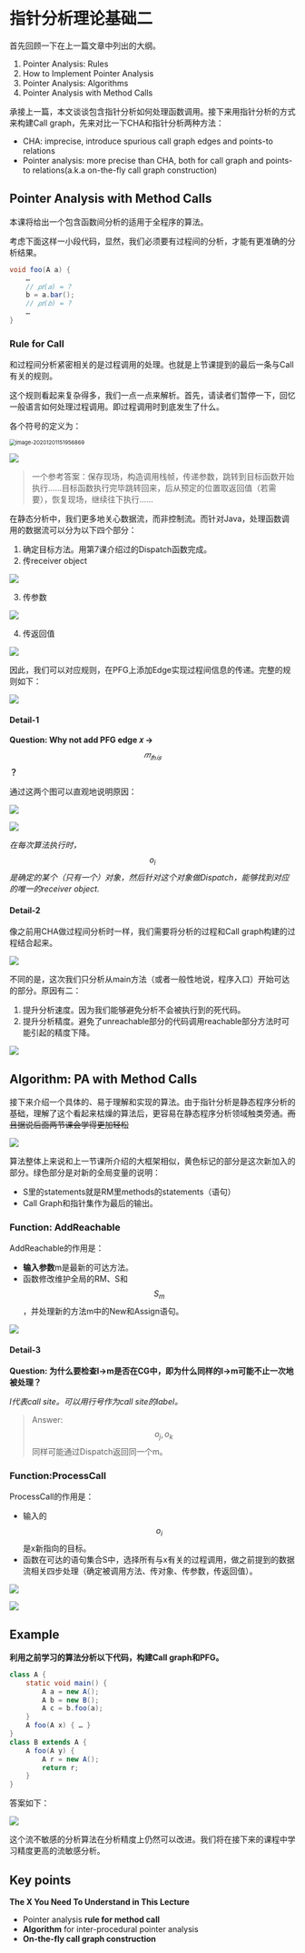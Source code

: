 # 指针分析理论基础二

首先回顾一下在上一篇文章中列出的大纲。

1. Pointer Analysis: Rules
2. How to Implement Pointer Analysis
3. Pointer Analysis: Algorithms
4. Pointer Analysis with Method Calls

承接上一篇，本文谈谈包含指针分析如何处理函数调用。接下来用指针分析的方式来构建Call graph，先来对比一下CHA和指针分析两种方法：

* CHA: imprecise, introduce spurious call graph edges and points-to relations
* Pointer analysis: more precise than CHA, both for call graph and points-to relations\(a.k.a on-the-fly call graph construction\)

## Pointer Analysis with Method Calls

本课将给出一个包含函数间分析的适用于全程序的算法。

考虑下面这样一小段代码，显然，我们必须要有过程间的分析，才能有更准确的分析结果。

```java
void foo(A a) {
    …
    // 𝑝𝑡(𝑎) = ?
    b = a.bar();
    // 𝑝𝑡(𝑏) = ?    
    …
}
```

### Rule for Call

和过程间分析紧密相关的是过程调用的处理。也就是上节课提到的最后一条与Call有关的规则。

这个规则看起来复杂得多，我们一点一点来解析。首先，请读者们暂停一下，回忆一般语言如何处理过程调用。即过程调用时到底发生了什么。

各个符号的定义为：

<img src="F:\Gossip_Proj\SPA\Static-Program-Analysis-Book\.gitbook\assets\image-20201201151956869.png" alt="image-20201201151956869" style="zoom: 67%;" />

![](../.gitbook/assets/image-20201126230831572.png)

>  一个参考答案：保存现场，构造调用栈帧，传递参数，跳转到目标函数开始执行……目标函数执行完毕跳转回来，后从预定的位置取返回值（若需要），恢复现场，继续往下执行……

在静态分析中，我们更多地关心数据流，而非控制流。而针对Java，处理函数调用的数据流可以分为以下四个部分：

1. 确定目标方法。用第7课介绍过的Dispatch函数完成。
2. 传receiver object

![](../.gitbook/assets/image-20201126184745576.png)

3. 传参数

![](../.gitbook/assets/image-20201126185008506.png)

4. 传返回值

![](../.gitbook/assets/image-20201126185233403.png)

因此，我们可以对应规则，在PFG上添加Edge实现过程间信息的传递。完整的规则如下：

![](../.gitbook/assets/image-20201126231116221.png)

#### Detail-1

**Question: Why not add PFG edge 𝑥 →** $$𝑚_{𝑡ℎ𝑖𝑠}$$**？**

通过这两个图可以直观地说明原因：

![](../.gitbook/assets/image-20201126231403264.png)

![](../.gitbook/assets/image-20201126231437769.png)

_在每次算法执行时，_$$o_i$$_是确定的某个（只有一个）对象，然后针对这个对象做Dispatch，能够找到对应的唯一的receiver object._

#### Detail-2

像之前用CHA做过程间分析时一样，我们需要将分析的过程和Call graph构建的过程结合起来。

![](../.gitbook/assets/image-20201126231722298.png)

不同的是，这次我们只分析从main方法（或者一般性地说，程序入口）开始可达的部分。原因有二：

1. 提升分析速度。因为我们能够避免分析不会被执行到的死代码。
2. 提升分析精度。避免了unreachable部分的代码调用reachable部分方法时可能引起的精度下降。

![](../.gitbook/assets/image-20201126191225969.png)

## Algorithm: PA with Method Calls

接下来介绍一个具体的、易于理解和实现的算法。由于指针分析是静态程序分析的基础，理解了这个看起来枯燥的算法后，更容易在静态程序分析领域触类旁通。~~而且据说后面两节课会学得更加轻松~~

![](../.gitbook/assets/image-20201126191650221.png)

算法整体上来说和上一节课所介绍的大框架相似，黄色标记的部分是这次新加入的部分。绿色部分是对新的全局变量的说明：

* S里的statements就是RM里methods的statements（语句）
* Call Graph和指针集作为最后的输出。

### Function: AddReachable

AddReachable的作用是：

* **输入参数**m是最新的可达方法。
* 函数修改维护全局的RM、S和$$S_m$$，并处理新的方法m中的New和Assign语句。

![](../.gitbook/assets/image-20201126194125039.png)

#### Detail-3

**Question: 为什么要检查l-&gt;m是否在CG中，即为什么同样的l-&gt;m可能不止一次地被处理？**

_l代表call site。可以用行号作为call site的label。_

> Answer: $$o_j, o_k$$同样可能通过Dispatch返回同一个m。

### Function:ProcessCall

ProcessCall的作用是：

* 输入的$$o_i$$是x新指向的目标。
* 函数在可达的语句集合S中，选择所有与x有关的过程调用，做之前提到的数据流相关四步处理（确定被调用方法、传对象、传参数，传返回值）。

![](../.gitbook/assets/image-20201126195311513.png)

![](../.gitbook/assets/image-20201126195425756.png)

## Example

**利用之前学习的算法分析以下代码，构建Call graph和PFG。**

```java
class A {
    static void main() {
        A a = new A();
        A b = new B();
        A c = b.foo(a);
    }
    A foo(A x) { … }  
}
class B extends A {
    A foo(A y) {
        A r = new A();
        return r;
    }
}
```

答案如下：

![](../.gitbook/assets/image-20201126201000426.png)

这个流不敏感的分析算法在分析精度上仍然可以改进。我们将在接下来的课程中学习精度更高的流敏感分析。

## Key points

**The X You Need To Understand in This Lecture**

* Pointer analysis **rule for method call**
* **Algorithm** for inter-procedural pointer analysis 
* **On-the-fly call graph construction**
